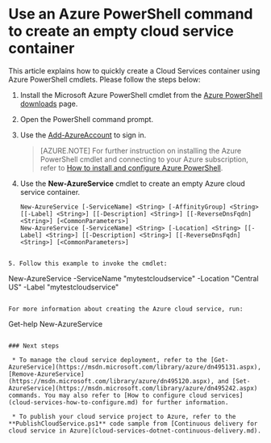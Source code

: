 <properties
   pageTitle="Create a cloud service container with PowerShell | Microsoft Azure"
   description="This article explains how to create a cloud service container with PowerShell. The container hosts web and worker roles."
   services="cloud-services"
   documentationCenter=".net"
   authors="cawaMS"
   manager="timlt"
   editor=""/>

<tags
   ms.service="cloud-services"
   ms.devlang="dotnet"
   ms.topic="article"
   ms.tgt_pltfrm="powershell"
   ms.workload="na"
   ms.date="04/25/2016"
   ms.author="cawa"/>

# Use an Azure PowerShell command to create an empty cloud service container
This article explains how to quickly create a Cloud Services container using Azure PowerShell cmdlets. Please follow the steps below:

1. Install the Microsoft Azure PowerShell cmdlet from the [Azure PowerShell downloads](http://aka.ms/webpi-azps) page.
2. Open the PowerShell command prompt.
3. Use the [Add-AzureAccount](https://msdn.microsoft.com/library/dn495128.aspx) to sign in.

    > [AZURE.NOTE] For further instruction on installing the Azure PowerShell cmdlet and connecting to your Azure subscription, refer to [How to install and configure Azure PowerShell](../powershell-install-configure.md).

4. Use the **New-AzureService** cmdlet to create an empty Azure cloud service container.

    ```
    New-AzureService [-ServiceName] <String> [-AffinityGroup] <String> [[-Label] <String>] [[-Description] <String>] [[-ReverseDnsFqdn] <String>] [<CommonParameters>]
    New-AzureService [-ServiceName] <String> [-Location] <String> [[-Label] <String>] [[-Description] <String>] [[-ReverseDnsFqdn] <String>] [<CommonParameters>]
```

5. Follow this example to invoke the cmdlet:
```
New-AzureService -ServiceName "mytestcloudservice" -Location "Central US" -Label "mytestcloudservice"
```

For more information about creating the Azure cloud service, run:
```
Get-help New-AzureService
```

### Next steps

 * To manage the cloud service deployment, refer to the [Get-AzureService](https://msdn.microsoft.com/library/azure/dn495131.aspx), [Remove-AzureService](https://msdn.microsoft.com/library/azure/dn495120.aspx), and [Set-AzureService](https://msdn.microsoft.com/library/azure/dn495242.aspx) commands. You may also refer to [How to configure cloud services](cloud-services-how-to-configure.md) for further information.

 * To publish your cloud service project to Azure, refer to the  **PublishCloudService.ps1** code sample from [Continuous delivery for cloud service in Azure](cloud-services-dotnet-continuous-delivery.md).
